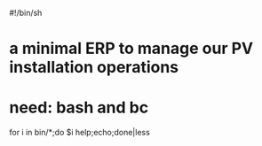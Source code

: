 #!/bin/sh
# a minimal ERP to manage our PV installation operations
# need: bash and bc
for i in bin/*;do $i help;echo;done|less

